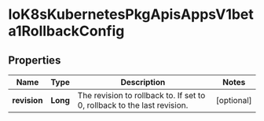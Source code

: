 
# IoK8sKubernetesPkgApisAppsV1beta1RollbackConfig

## Properties
Name | Type | Description | Notes
------------ | ------------- | ------------- | -------------
**revision** | **Long** | The revision to rollback to. If set to 0, rollback to the last revision. |  [optional]



